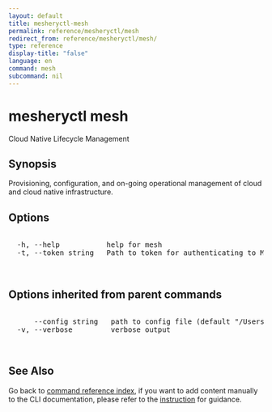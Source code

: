 ```yaml
---
layout: default
title: mesheryctl-mesh
permalink: reference/mesheryctl/mesh
redirect_from: reference/mesheryctl/mesh/
type: reference
display-title: "false"
language: en
command: mesh
subcommand: nil
---
```


# mesheryctl mesh

Cloud Native Lifecycle Management

## Synopsis

Provisioning, configuration, and on-going operational management of cloud and cloud native infrastructure.
	
## Options

<pre class='codeblock-pre'>
<div class='codeblock'>
  -h, --help           help for mesh
  -t, --token string   Path to token for authenticating to Meshery API

</div>
</pre>

## Options inherited from parent commands

<pre class='codeblock-pre'>
<div class='codeblock'>
      --config string   path to config file (default "/Users/lee/.meshery/config.yaml")
  -v, --verbose         verbose output

</div>
</pre>

## See Also

Go back to [command reference index](/reference/mesheryctl/), if you want to add content manually to the CLI documentation, please refer to the [instruction](/project/contributing/contributing-cli#preserving-manually-added-documentation) for guidance.
